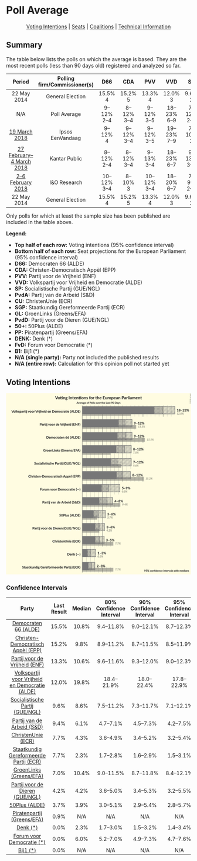 # Poll Average

<p align="center"><a href="#voting-intentions">Voting Intentions</a> | <a href="#seats">Seats</a> | <a href="#coalitions">Coalitions</a> | <a href="#technical-information">Technical Information</a></p>

## Summary

The table below lists the polls on which the average is based. They are the most recent polls (less than 90 days old) registered and analyzed so far.

| Period     | Polling firm/Commissioner(s) | D66 | CDA | PVV | VVD | SP | PvdA | CU | SGP | GL | PvdD | 50+ | PP | DENK | FvD | B1 |
|:----------:|:----------------------------:|:--:|:--:|:--:|:--:|:--:|:--:|:--:|:--:|:--:|:--:|:--:|:--:|:--:|:--:|:--:|
| 22 May 2014 | General Election | 15.5% <br> 4 | 15.2% <br> 5 | 13.3% <br> 4 | 12.0% <br> 3 | 9.6% <br> 2 | 9.4% <br> 3 | 7.7% <br> 1 | 7.7% <br> 1 | 7.0% <br> 2 | 4.2% <br> 1 | 3.7% <br> 0 | 0.9% <br> 0 | 0.0% <br> 0 | 0.0% <br> 0 | 0.0% <br> 0 |
| N/A | Poll Average | 9–12% <br> 2–4 | 8–12% <br> 3–4 | 9–12% <br> 3–5 | 18–23% <br> 6–9 | 7–12% <br> 2–4 | 4–8% <br> 1–3 | 3–5% <br> 0–2 | 2–3% <br> 0 | 8–12% <br> 3–4 | 3–6% <br> 0–1 | 3–6% <br> 0–1 | N/A <br> N/A | 1–3% <br> 0 | 5–8% <br> 1–3 | N/A <br> N/A |
| [19 March 2018](2018-03-19-Ipsos.html) | Ipsos <br> EenVandaag | 9–12% <br> 4 | 9–12% <br> 3–4 | 9–12% <br> 3–5 | 19–23% <br> 7–9 | 7–10% <br> 2 | 4–6% <br> 1 | 3–6% <br> 0–1 | 2–3% <br> 0 | 8–11% <br> 3 | 3–6% <br> 0–1 | 4–6% <br> 1 | N/A <br> N/A | 2–4% <br> 0 | 5–7% <br> 1–2 | N/A <br> N/A |
| [27 February–4 March 2018](2018-03-04-KantarPublic.html) | Kantar Public | 8–12% <br> 2–4 | 8–12% <br> 3–4 | 9–13% <br> 3–4 | 18–23% <br> 6–7 | 9–13% <br> 3–4 | 5–8% <br> 2–3 | 3–5% <br> 0–2 | 1–3% <br> 0–1 | 9–13% <br> 3–4 | 3–5% <br> 0–1 | 3–5% <br> 0–1 | N/A <br> N/A | 1–3% <br> 0 | 5–8% <br> 1–3 | N/A <br> N/A |
| [2–6 February 2018](2018-02-06-IOResearch.html) | I&O Research | 10–12% <br> 3–4 | 8–10% <br> 3 | 10–12% <br> 3–4 | 18–20% <br> 6–7 | 7–9% <br> 2–3 | 6–8% <br> 2–3 | 4–5% <br> 1 | 2–3% <br> 0 | 10–12% <br> 3–4 | 3–5% <br> 0–1 | 3–4% <br> 0–1 | N/A <br> N/A | N/A <br> N/A | N/A <br> N/A | N/A <br> N/A |
| 22 May 2014 | General Election | 15.5% <br> 4 | 15.2% <br> 5 | 13.3% <br> 4 | 12.0% <br> 3 | 9.6% <br> 2 | 9.4% <br> 3 | 7.7% <br> 1 | 7.7% <br> 1 | 7.0% <br> 2 | 4.2% <br> 1 | 3.7% <br> 0 | 0.9% <br> 0 | 0.0% <br> 0 | 0.0% <br> 0 | 0.0% <br> 0 |

Only polls for which at least the sample size has been published are included in the table above.

**Legend:**
+ **Top half of each row:** Voting intentions (95% confidence interval)
+ **Bottom half of each row:** Seat projections for the European Parliament (95% confidence interval)
+ **D66:** Democraten 66 (ALDE)
+ **CDA:** Christen-Democratisch Appèl (EPP)
+ **PVV:** Partij voor de Vrijheid (ENF)
+ **VVD:** Volkspartij voor Vrijheid en Democratie (ALDE)
+ **SP:** Socialistische Partij (GUE/NGL)
+ **PvdA:** Partij van de Arbeid (S&D)
+ **CU:** ChristenUnie (ECR)
+ **SGP:** Staatkundig Gereformeerde Partij (ECR)
+ **GL:** GroenLinks (Greens/EFA)
+ **PvdD:** Partij voor de Dieren (GUE/NGL)
+ **50+:** 50Plus (ALDE)
+ **PP:** Piratenpartij (Greens/EFA)
+ **DENK:** Denk (*)
+ **FvD:** Forum voor Democratie (*)
+ **B1:** Bij1 (*)
+ **N/A (single party):** Party not included the published results
+ **N/A (entire row):** Calculation for this opinion poll not started yet

## Voting Intentions

![Graph with voting intentions not yet produced](average.png "Voting Intentions")

### Confidence Intervals

| Party | Last Result | Median | 80% Confidence Interval | 90% Confidence Interval | 95% Confidence Interval | 99% Confidence Interval |
|:-----:|:-----------:|:------:|:-----------------------:|:-----------------------:|:-----------------------:|:-----------------------:|
| <a href="#democraten-66-(alde)">Democraten 66 (ALDE)</a> | 15.5% | 10.8% | 9.4–11.8% |9.0–12.1% | 8.7–12.3% | 8.1–12.8% |
| <a href="#christen-democratisch-appèl-(epp)">Christen-Democratisch Appèl (EPP)</a> | 15.2% | 9.8% | 8.9–11.2% |8.7–11.5% | 8.5–11.9% | 8.1–12.5% |
| <a href="#partij-voor-de-vrijheid-(enf)">Partij voor de Vrijheid (ENF)</a> | 13.3% | 10.6% | 9.6–11.6% |9.3–12.0% | 9.0–12.3% | 8.4–13.0% |
| <a href="#volkspartij-voor-vrijheid-en-democratie-(alde)">Volkspartij voor Vrijheid en Democratie (ALDE)</a> | 12.0% | 19.8% | 18.4–21.9% |18.0–22.4% | 17.8–22.9% | 17.2–23.7% |
| <a href="#socialistische-partij-(gue/ngl)">Socialistische Partij (GUE/NGL)</a> | 9.6% | 8.6% | 7.5–11.2% |7.3–11.7% | 7.1–12.1% | 6.8–12.9% |
| <a href="#partij-van-de-arbeid-(s&d)">Partij van de Arbeid (S&D)</a> | 9.4% | 6.1% | 4.7–7.1% |4.5–7.3% | 4.2–7.5% | 3.8–7.9% |
| <a href="#christenunie-(ecr)">ChristenUnie (ECR)</a> | 7.7% | 4.3% | 3.6–4.9% |3.4–5.2% | 3.2–5.4% | 2.9–5.9% |
| <a href="#staatkundig-gereformeerde-partij-(ecr)">Staatkundig Gereformeerde Partij (ECR)</a> | 7.7% | 2.3% | 1.7–2.8% |1.6–2.9% | 1.5–3.1% | 1.2–3.5% |
| <a href="#groenlinks-(greens/efa)">GroenLinks (Greens/EFA)</a> | 7.0% | 10.4% | 9.0–11.5% |8.7–11.8% | 8.4–12.1% | 7.8–12.9% |
| <a href="#partij-voor-de-dieren-(gue/ngl)">Partij voor de Dieren (GUE/NGL)</a> | 4.2% | 4.2% | 3.6–5.0% |3.4–5.3% | 3.2–5.5% | 2.9–6.0% |
| <a href="#50plus-(alde)">50Plus (ALDE)</a> | 3.7% | 3.9% | 3.0–5.1% |2.9–5.4% | 2.8–5.7% | 2.6–6.2% |
| <a href="#piratenpartij-(greens/efa)">Piratenpartij (Greens/EFA)</a> | 0.9% | N/A | N/A |N/A | N/A | N/A |
| <a href="#denk-(*)">Denk (*)</a> | 0.0% | 2.3% | 1.7–3.0% |1.5–3.2% | 1.4–3.4% | 1.2–3.8% |
| <a href="#forum-voor-democratie-(*)">Forum voor Democratie (*)</a> | 0.0% | 6.0% | 5.2–7.0% |4.9–7.3% | 4.7–7.6% | 4.4–8.1% |
| <a href="#bij1-(*)">Bij1 (*)</a> | 0.0% | N/A | N/A |N/A | N/A | N/A |

